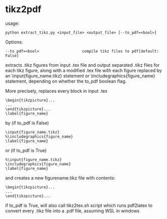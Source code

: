 # tikz2pdf
usage: 
```
python extract_tikz.py <input_file> <output_file> [--to_pdf=<bool>]
```

Options:
```
--to_pdf=<bool>                   compile tikz files to pdf[default: False]
```

extracts .tikz figures from input .tex file and output separated .tikz files for each tikz figure, along with a modified .tex file with each figure replaced by an \input{figure_name.tikz} statement or \includegraphics{figure_name} statement, depending on whether the to_pdf boolean flag.

More precisely, replaces every block in input .tex
```
\begin{tikzpicture}...
...
\end{tikzpicture}...
\label{figure_name}
```
by (if to_pdf is False)
```
\input{figure_name.tikz}
%\includegraphics{figure_name}
\label{figure_name}
```
or (if to_pdf is True)
```
%\input{figure_name.tikz}
\includegraphics{figure_name}
\label{figure_name}
```
and creates a new figurename.tikz file with contents:
```
\begin{tikzpicture}...
...
\end{tikzpicture}...
```
if to_pdf is True, will also call tikz2tex.sh script which runs pdf2latex to convert every .tikz file into a .pdf file, assuming WSL in windows
